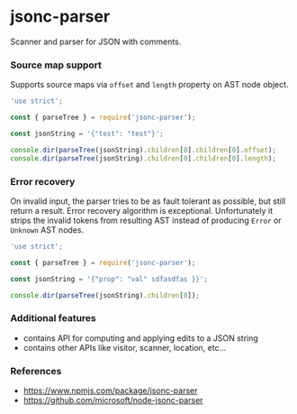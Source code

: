 # jsonc-parser

Scanner and parser for JSON with comments.

### Source map support

Supports source maps via `offset` and `length` property on AST node object.

```js
'use strict';

const { parseTree } = require('jsonc-parser');

const jsonString = '{"test": "test"}';

console.dir(parseTree(jsonString).children[0].children[0].offset);
console.dir(parseTree(jsonString).children[0].children[0].length);
```

### Error recovery

On invalid input, the parser tries to be as fault tolerant as possible, but still return a result.
Error recovery algorithm is exceptional. Unfortunately it strips the invalid tokens
from resulting AST instead of producing `Error` or `Unknown` AST nodes.

```js
'use strict';

const { parseTree } = require('jsonc-parser');

const jsonString = '{"prop": "val" sdfasdfas }}';

console.dir(parseTree(jsonString).children[0]);
```

### Additional features

 - contains API for computing and applying edits to a JSON string
 - contains other APIs like visitor, scanner, location, etc...

### References

 - https://www.npmjs.com/package/jsonc-parser
 - https://github.com/microsoft/node-jsonc-parser

